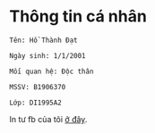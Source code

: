 # Thông tin cá nhân
```
Tên: Hồ Thành Đạt

Ngày sinh: 1/1/2001 

Mối quan hệ: Độc thân 

MSSV: B1906370

Lớp: DI1995A2
```
In tư fb của tôi [ở đây](https://www.facebook.com/profile.php?id=100052842335770).

